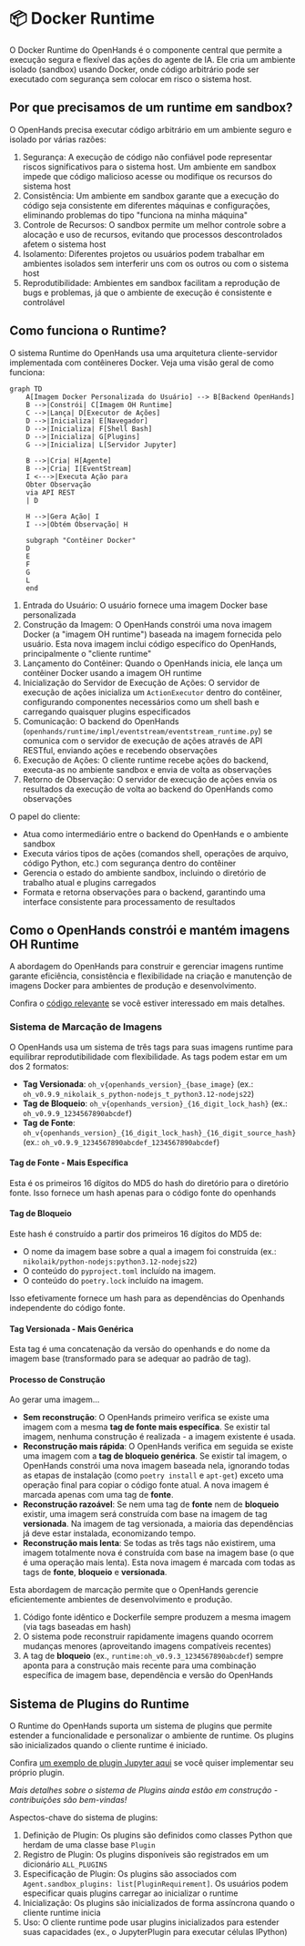 # 📦 Docker Runtime

O Docker Runtime do OpenHands é o componente central que permite a execução segura e flexível das ações do agente de IA.
Ele cria um ambiente isolado (sandbox) usando Docker, onde código arbitrário pode ser executado com segurança sem colocar em risco o sistema host.

## Por que precisamos de um runtime em sandbox?

O OpenHands precisa executar código arbitrário em um ambiente seguro e isolado por várias razões:

1. Segurança: A execução de código não confiável pode representar riscos significativos para o sistema host. Um ambiente em sandbox impede que código malicioso acesse ou modifique os recursos do sistema host
2. Consistência: Um ambiente em sandbox garante que a execução do código seja consistente em diferentes máquinas e configurações, eliminando problemas do tipo "funciona na minha máquina"
3. Controle de Recursos: O sandbox permite um melhor controle sobre a alocação e uso de recursos, evitando que processos descontrolados afetem o sistema host
4. Isolamento: Diferentes projetos ou usuários podem trabalhar em ambientes isolados sem interferir uns com os outros ou com o sistema host
5. Reprodutibilidade: Ambientes em sandbox facilitam a reprodução de bugs e problemas, já que o ambiente de execução é consistente e controlável

## Como funciona o Runtime?

O sistema Runtime do OpenHands usa uma arquitetura cliente-servidor implementada com contêineres Docker. Veja uma visão geral de como funciona:

```mermaid
graph TD
    A[Imagem Docker Personalizada do Usuário] --> B[Backend OpenHands]
    B -->|Constrói| C[Imagem OH Runtime]
    C -->|Lança| D[Executor de Ações]
    D -->|Inicializa| E[Navegador]
    D -->|Inicializa| F[Shell Bash]
    D -->|Inicializa| G[Plugins]
    G -->|Inicializa| L[Servidor Jupyter]

    B -->|Cria| H[Agente]
    B -->|Cria| I[EventStream]
    I <--->|Executa Ação para
    Obter Observação
    via API REST
    | D

    H -->|Gera Ação| I
    I -->|Obtém Observação| H

    subgraph "Contêiner Docker"
    D
    E
    F
    G
    L
    end
```

1. Entrada do Usuário: O usuário fornece uma imagem Docker base personalizada
2. Construção da Imagem: O OpenHands constrói uma nova imagem Docker (a "imagem OH runtime") baseada na imagem fornecida pelo usuário. Esta nova imagem inclui código específico do OpenHands, principalmente o "cliente runtime"
3. Lançamento do Contêiner: Quando o OpenHands inicia, ele lança um contêiner Docker usando a imagem OH runtime
4. Inicialização do Servidor de Execução de Ações: O servidor de execução de ações inicializa um `ActionExecutor` dentro do contêiner, configurando componentes necessários como um shell bash e carregando quaisquer plugins especificados
5. Comunicação: O backend do OpenHands (`openhands/runtime/impl/eventstream/eventstream_runtime.py`) se comunica com o servidor de execução de ações através de API RESTful, enviando ações e recebendo observações
6. Execução de Ações: O cliente runtime recebe ações do backend, executa-as no ambiente sandbox e envia de volta as observações
7. Retorno de Observação: O servidor de execução de ações envia os resultados da execução de volta ao backend do OpenHands como observações

O papel do cliente:

- Atua como intermediário entre o backend do OpenHands e o ambiente sandbox
- Executa vários tipos de ações (comandos shell, operações de arquivo, código Python, etc.) com segurança dentro do contêiner
- Gerencia o estado do ambiente sandbox, incluindo o diretório de trabalho atual e plugins carregados
- Formata e retorna observações para o backend, garantindo uma interface consistente para processamento de resultados

## Como o OpenHands constrói e mantém imagens OH Runtime

A abordagem do OpenHands para construir e gerenciar imagens runtime garante eficiência, consistência e flexibilidade na criação e manutenção de imagens Docker para ambientes de produção e desenvolvimento.

Confira o [código relevante](https://github.com/All-Hands-AI/OpenHands/blob/main/openhands/runtime/utils/runtime_build.py) se você estiver interessado em mais detalhes.

### Sistema de Marcação de Imagens

O OpenHands usa um sistema de três tags para suas imagens runtime para equilibrar reprodutibilidade com flexibilidade.
As tags podem estar em um dos 2 formatos:

- **Tag Versionada**: `oh_v{openhands_version}_{base_image}` (ex.: `oh_v0.9.9_nikolaik_s_python-nodejs_t_python3.12-nodejs22`)
- **Tag de Bloqueio**: `oh_v{openhands_version}_{16_digit_lock_hash}` (ex.: `oh_v0.9.9_1234567890abcdef`)
- **Tag de Fonte**: `oh_v{openhands_version}_{16_digit_lock_hash}_{16_digit_source_hash}`
  (ex.: `oh_v0.9.9_1234567890abcdef_1234567890abcdef`)

#### Tag de Fonte - Mais Específica

Esta é os primeiros 16 dígitos do MD5 do hash do diretório para o diretório fonte. Isso fornece um hash
apenas para o código fonte do openhands

#### Tag de Bloqueio

Este hash é construído a partir dos primeiros 16 dígitos do MD5 de:

- O nome da imagem base sobre a qual a imagem foi construída (ex.: `nikolaik/python-nodejs:python3.12-nodejs22`)
- O conteúdo do `pyproject.toml` incluído na imagem.
- O conteúdo do `poetry.lock` incluído na imagem.

Isso efetivamente fornece um hash para as dependências do Openhands independente do código fonte.

#### Tag Versionada - Mais Genérica

Esta tag é uma concatenação da versão do openhands e do nome da imagem base (transformado para se adequar ao padrão de tag).

#### Processo de Construção

Ao gerar uma imagem...

- **Sem reconstrução**: O OpenHands primeiro verifica se existe uma imagem com a mesma **tag de fonte mais específica**. Se existir tal imagem,
  nenhuma construção é realizada - a imagem existente é usada.
- **Reconstrução mais rápida**: O OpenHands verifica em seguida se existe uma imagem com a **tag de bloqueio genérica**. Se existir tal imagem,
  o OpenHands constrói uma nova imagem baseada nela, ignorando todas as etapas de instalação (como `poetry install` e
  `apt-get`) exceto uma operação final para copiar o código fonte atual. A nova imagem é marcada apenas com uma
  tag de **fonte**.
- **Reconstrução razoável**: Se nem uma tag de **fonte** nem de **bloqueio** existir, uma imagem será construída com base na imagem de tag **versionada**.
  Na imagem de tag versionada, a maioria das dependências já deve estar instalada, economizando tempo.
- **Reconstrução mais lenta**: Se todas as três tags não existirem, uma imagem totalmente nova é construída com base na imagem
  base (o que é uma operação mais lenta). Esta nova imagem é marcada com todas as tags de **fonte**, **bloqueio** e **versionada**.

Esta abordagem de marcação permite que o OpenHands gerencie eficientemente ambientes de desenvolvimento e produção.

1. Código fonte idêntico e Dockerfile sempre produzem a mesma imagem (via tags baseadas em hash)
2. O sistema pode reconstruir rapidamente imagens quando ocorrem mudanças menores (aproveitando imagens compatíveis recentes)
3. A tag de **bloqueio** (ex., `runtime:oh_v0.9.3_1234567890abcdef`) sempre aponta para a construção mais recente para uma combinação específica de imagem base, dependência e versão do OpenHands

## Sistema de Plugins do Runtime

O Runtime do OpenHands suporta um sistema de plugins que permite estender a funcionalidade e personalizar o ambiente de runtime. Os plugins são inicializados quando o cliente runtime é iniciado.

Confira [um exemplo de plugin Jupyter aqui](https://github.com/All-Hands-AI/OpenHands/blob/ecf4aed28b0cf7c18d4d8ff554883ba182fc6bdd/openhands/runtime/plugins/jupyter/__init__.py#L21-L55) se você quiser implementar seu próprio plugin.

*Mais detalhes sobre o sistema de Plugins ainda estão em construção - contribuições são bem-vindas!*

Aspectos-chave do sistema de plugins:

1. Definição de Plugin: Os plugins são definidos como classes Python que herdam de uma classe base `Plugin`
2. Registro de Plugin: Os plugins disponíveis são registrados em um dicionário `ALL_PLUGINS`
3. Especificação de Plugin: Os plugins são associados com `Agent.sandbox_plugins: list[PluginRequirement]`. Os usuários podem especificar quais plugins carregar ao inicializar o runtime
4. Inicialização: Os plugins são inicializados de forma assíncrona quando o cliente runtime inicia
5. Uso: O cliente runtime pode usar plugins inicializados para estender suas capacidades (ex., o JupyterPlugin para executar células IPython)